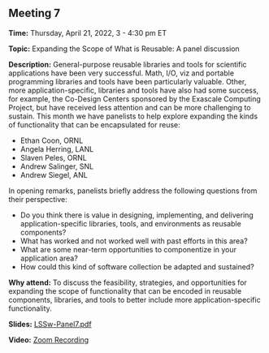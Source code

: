 ## Meeting 7

**Time:** Thursday, April 21, 2022, 3 - 4:30 pm ET

**Topic:** Expanding the Scope of What is Reusable: A panel discussion

**Description:** General-purpose reusable libraries and tools for scientific applications have been very successful.  Math, I/O, viz and portable programming libraries and tools have been particularly valuable.  Other, more application-specific, libraries and tools have also had some success, for example, the Co-Design Centers sponsored by the Exascale Computing Project, but have received less attention and can be more challenging to sustain.  This month we have panelists to help explore expanding the kinds of functionality that can be encapsulated for reuse:

- Ethan Coon, ORNL
- Angela Herring, LANL
- Slaven Peles, ORNL
- Andrew Salinger, SNL
- Andrew Siegel, ANL

In opening remarks, panelists briefly address the following questions from their perspective:
- Do you think there is value in designing, implementing, and delivering application-specific libraries, tools, and environments as reusable components?
- What has worked and not worked well with past efforts in this area?
- What are some near-term opportunities to componentize in your application area?
- How could this kind of software collection be adapted and sustained?

**Why attend:** To discuss the feasibility, strategies, and opportunities for expanding the scope of functionality that can be encoded in reusable components, libraries, and tools to better include more application-specific functionality.

**Slides:** [LSSw-Panel7.pdf](files/LSSwMeeting7Panel.pdf)

**Video:** [Zoom Recording]()
